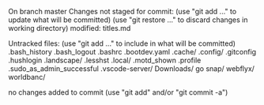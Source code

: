 On branch master
Changes not staged for commit:
  (use "git add <file>..." to update what will be committed)
  (use "git restore <file>..." to discard changes in working directory)
	modified:   titles.md

Untracked files:
  (use "git add <file>..." to include in what will be committed)
	.bash_history
	.bash_logout
	.bashrc
	.bootdev.yaml
	.cache/
	.config/
	.gitconfig
	.hushlogin
	.landscape/
	.lesshst
	.local/
	.motd_shown
	.profile
	.sudo_as_admin_successful
	.vscode-server/
	Downloads/
	go
	snap/
	webflyx/
	worldbanc/

no changes added to commit (use "git add" and/or "git commit -a")
